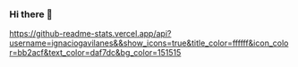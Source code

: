 ### Hi there 👋

<!--
**IgnacioGavilanes/IgnacioGavilanes** is a ✨ _special_ ✨ repository because its `README.md` (this file) appears on your GitHub profile.

Here are some ideas to get you started:

- 🔭 I’m currently working on ...
- 🌱 I’m currently learning ...
- 👯 I’m looking to collaborate on ...
- 🤔 I’m looking for help with ...
- 💬 Ask me about ...
- 📫 How to reach me: ...
- 😄 Pronouns: ...
- ⚡ Fun fact: ...
-->

https://github-readme-stats.vercel.app/api?username=ignaciogavilanes&&show_icons=true&title_color=ffffff&icon_color=bb2acf&text_color=daf7dc&bg_color=151515

